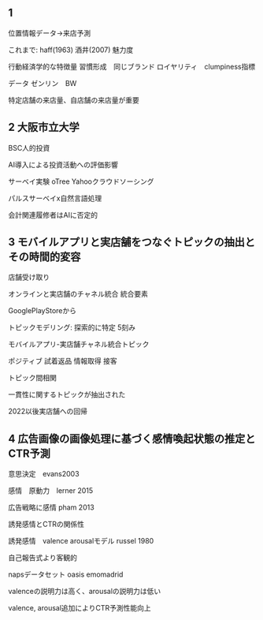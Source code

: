 <!-- META
{"title":"JSAI 2024 behavior economics","link":"temp","media":"academic","tags":["editing"],"short":{"en":"e","ja":"e"},"importance":3,"hasPage":true,"createdAt":1716870888.632,"updatedAt":1716870888.632}
META -->

## 1
位置情報データ→来店予測

これまで: haff(1963) 酒井(2007)
魅力度

行動経済学的な特徴量
習慣形成　同じブランド
ロイヤリティ　clumpiness指標

データ
ゼンリン　BW

特定店舗の来店量、自店舗の来店量が重要

## 2 大阪市立大学
BSC人的投資

AI導入による投資活動への評価影響

サーベイ実験
oTree Yahooクラウドソーシング

パルスサーベイx自然言語処理

会計関連履修者はAIに否定的

## 3 モバイルアプリと実店舗をつなぐトピックの抽出とその時間的変容

店舗受け取り

オンラインと実店舗のチャネル統合
統合要素

GooglePlayStoreから

トピックモデリング: 探索的に特定
5刻み

モバイルアプリ-実店舗チャネル統合トピック

ポジティブ
試着返品
情報取得
接客

トピック間相関

一貫性に関するトピックが抽出された

2022以後実店舗への回帰

## 4 広告画像の画像処理に基づく感情喚起状態の推定とCTR予測

意思決定　evans2003

感情　原動力　lerner 2015

広告戦略に感情 pham 2013

誘発感情とCTRの関係性

誘発感情　valence arousalモデル
russel 1980

自己報告式より客観的

napsデータセット
oasis
emomadrid

valenceの説明力は高く、arousalの説明力は低い

valence, arousal追加によりCTR予測性能向上


